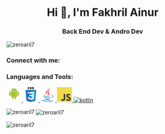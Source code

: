 <h1 align="center">Hi 👋, I'm Fakhril Ainur</h1>
<h3 align="center">Back End Dev & Andro Dev</h3>

<p align="left"> <img src="https://komarev.com/ghpvc/?username=zeroaril7&label=Profile%20views&color=0e75b6&style=flat" alt="zeroaril7" /> </p>

<h3 align="left">Connect with me:</h3>
<p align="left">
</p>

<h3 align="left">Languages and Tools:</h3>
<p align="left"> <a href="https://developer.android.com" target="_blank" rel="noreferrer"> <img src="https://raw.githubusercontent.com/devicons/devicon/master/icons/android/android-original-wordmark.svg" alt="android" width="40" height="40"/> </a> <a href="https://www.w3schools.com/css/" target="_blank" rel="noreferrer"> <img src="https://raw.githubusercontent.com/devicons/devicon/master/icons/css3/css3-original-wordmark.svg" alt="css3" width="40" height="40"/> </a> <a href="https://www.java.com" target="_blank" rel="noreferrer"> <img src="https://raw.githubusercontent.com/devicons/devicon/master/icons/java/java-original.svg" alt="java" width="40" height="40"/> </a> <a href="https://developer.mozilla.org/en-US/docs/Web/JavaScript" target="_blank" rel="noreferrer"> <img src="https://raw.githubusercontent.com/devicons/devicon/master/icons/javascript/javascript-original.svg" alt="javascript" width="40" height="40"/> </a> <a href="https://kotlinlang.org" target="_blank" rel="noreferrer"> <img src="https://www.vectorlogo.zone/logos/kotlinlang/kotlinlang-icon.svg" alt="kotlin" width="40" height="40"/> </a> </p>

<p><img align="left" src="https://github-readme-stats.vercel.app/api/top-langs?username=zeroaril7&show_icons=true&locale=en&layout=compact" alt="zeroaril7" /></p>

<p>&nbsp;<img align="center" src="https://github-readme-stats.vercel.app/api?username=zeroaril7&show_icons=true&locale=en" alt="zeroaril7" /></p>

<p><img align="center" src="https://github-readme-streak-stats.herokuapp.com/?user=zeroaril7&" alt="zeroaril7" /></p>

